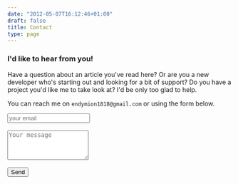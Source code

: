 ```yaml
---
date: "2012-05-07T16:12:46+01:00"
draft: false
title: Contact
type: page
---
```


### I'd like to hear from you!

Have a question about an article you've read here? Or are you a new developer who's starting out and looking for a bit of support? Do you have a project you'd like me to take look at? I'd be only too glad to help.

You can reach me on `endymion1818@gmail.com` or using the form below.

<form id="contactform" action="https://formspree.io/f/maylrkjb"
      method="POST">
    <input type="email" name="_replyto" placeholder="your email">
    <br><br>
    <textarea name="message" placeholder="Your message" rows="4"></textarea>
    <br><br>
    <button class="btn" type="submit">Send</button>
</form>
